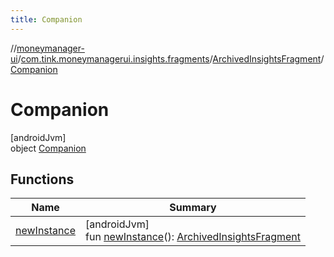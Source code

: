 ```yaml
---
title: Companion
---
```

//[moneymanager-ui](../../../../index.html)/[com.tink.moneymanagerui.insights.fragments](../../index.html)/[ArchivedInsightsFragment](../index.html)/[Companion](index.html)



# Companion



[androidJvm]\
object [Companion](index.html)



## Functions


| Name | Summary |
|---|---|
| [newInstance](new-instance.html) | [androidJvm]<br>fun [newInstance](new-instance.html)(): [ArchivedInsightsFragment](../index.html) |


